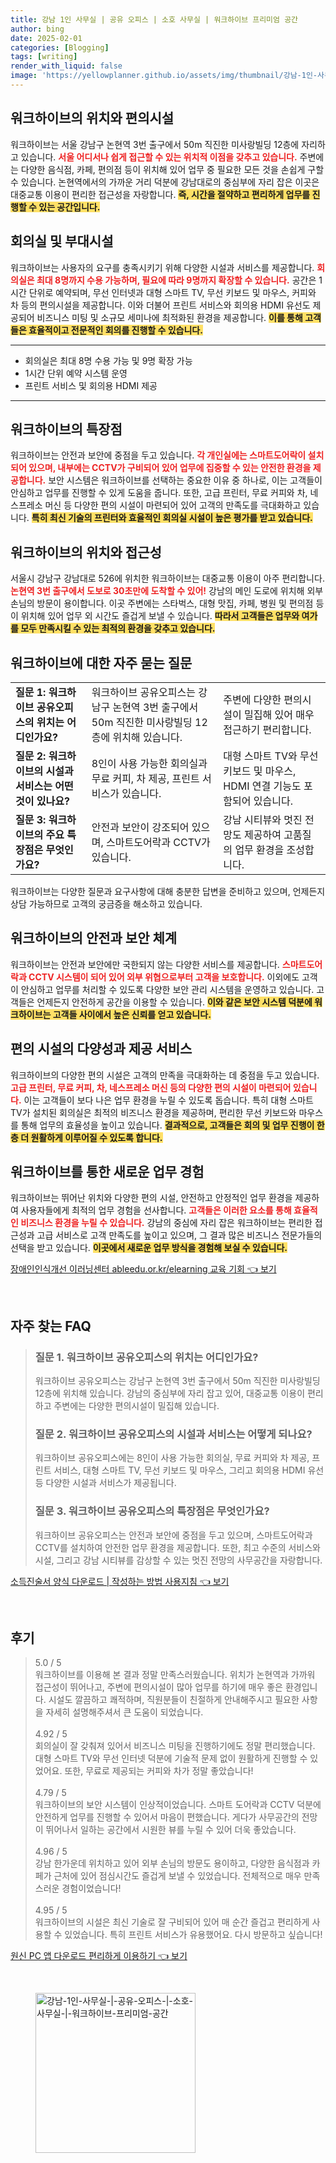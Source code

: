```yaml
---
title: 강남 1인 사무실 | 공유 오피스 | 소호 사무실 | 워크하이브 프리미엄 공간
author: bing
date: 2025-02-01
categories: [Blogging]
tags: [writing]
render_with_liquid: false
image: 'https://yellowplanner.github.io/assets/img/thumbnail/강남-1인-사무실-|-공유-오피스-|-소호-사무실-|-워크하이브-프리미엄-공간.webp'
---
```



<h2 id='위치와 편의시설'>워크하이브의 위치와 편의시설</h2>

<p>워크하이브는 서울 강남구 논현역 3번 출구에서 50m 직진한 미사랑빌딩 12층에 자리하고 있습니다. <b><span style="color: #ee2323;">서울 어디서나 쉽게 접근할 수 있는 위치적 이점을 갖추고 있습니다.</span></b> 주변에는 다양한 음식점, 카페, 편의점 등이 위치해 있어 업무 중 필요한 모든 것을 손쉽게 구할 수 있습니다. 논현역에서의 가까운 거리 덕분에 강남대로의 중심부에 자리 잡은 이곳은 대중교통 이용이 편리한 접근성을 자랑합니다. <b><span style="background-color: #ffe066;">즉, 시간을 절약하고 편리하게 업무를 진행할 수 있는 공간입니다.</span></b></p>

<h2 id='회의실과 부대시설'>회의실 및 부대시설</h2>

<p>워크하이브는 사용자의 요구를 충족시키기 위해 다양한 시설과 서비스를 제공합니다. <b><span style="color: #ee2323;">회의실은 최대 8명까지 수용 가능하며, 필요에 따라 9명까지 확장할 수 있습니다.</span></b> 공간은 1시간 단위로 예약되며, 무선 인터넷과 대형 스마트 TV, 무선 키보드 및 마우스, 커피와 차 등의 편의시설을 제공합니다. 이와 더불어 프린트 서비스와 회의용 HDMI 유선도 제공되어 비즈니스 미팅 및 소규모 세미나에 최적화된 환경을 제공합니다. <b><span style="background-color: #ffe066;">이를 통해 고객들은 효율적이고 전문적인 회의를 진행할 수 있습니다.</span></b></p>

<hr />

<ul>
    <li>회의실은 최대 8명 수용 가능 및 9명 확장 가능</li>
    <li>1시간 단위 예약 시스템 운영</li>
    <li>프린트 서비스 및 회의용 HDMI 제공</li>
</ul>

<hr />

<h2 id='워크하이브 특장점'>워크하이브의 특장점</h2>

<p>워크하이브는 안전과 보안에 중점을 두고 있습니다. <b><span style="color: #ee2323;">각 개인실에는 스마트도어락이 설치되어 있으며, 내부에는 CCTV가 구비되어 있어 업무에 집중할 수 있는 안전한 환경을 제공합니다.</span></b> 보안 시스템은 워크하이브를 선택하는 중요한 이유 중 하나로, 이는 고객들이 안심하고 업무를 진행할 수 있게 도움을 줍니다. 또한, 고급 프린터, 무료 커피와 차, 네스프레소 머신 등 다양한 편의 시설이 마련되어 있어 고객의 만족도를 극대화하고 있습니다. <b><span style="background-color: #ffe066;">특히 최신 기술의 프린터와 효율적인 회의실 시설이 높은 평가를 받고 있습니다.</span></b></p>

<h2 id='위치와 접근성'>워크하이브의 위치와 접근성</h2>

<p>서울시 강남구 강남대로 526에 위치한 워크하이브는 대중교통 이용이 아주 편리합니다. <b><span style="color: #ee2323;">논현역 3번 출구에서 도보로 30초만에 도착할 수 있어!</span></b> 강남의 메인 도로에 위치해 외부 손님의 방문이 용이합니다. 이곳 주변에는 스타벅스, 대형 맛집, 카페, 병원 및 편의점 등이 위치해 있어 업무 외 시간도 즐겁게 보낼 수 있습니다. <b><span style="background-color: #ffe066;">따라서 고객들은 업무와 여가를 모두 만족시킬 수 있는 최적의 환경을 갖추고 있습니다.</span></b></p>

<h2 id='자주 묻는 질문'>워크하이브에 대한 자주 묻는 질문</h2>

<table>
    <tr>
        <td><b>질문 1: 워크하이브 공유오피스의 위치는 어디인가요?</b></td>
        <td>워크하이브 공유오피스는 강남구 논현역 3번 출구에서 50m 직진한 미사랑빌딩 12층에 위치해 있습니다.</td>
        <td>주변에 다양한 편의시설이 밀집해 있어 매우 접근하기 편리합니다.</td>
    </tr>
    <tr>
        <td><b>질문 2: 워크하이브의 시설과 서비스는 어떤 것이 있나요?</b></td>
        <td>8인이 사용 가능한 회의실과 무료 커피, 차 제공, 프린트 서비스가 있습니다.</td>
        <td>대형 스마트 TV와 무선 키보드 및 마우스, HDMI 연결 기능도 포함되어 있습니다.</td>
    </tr>
    <tr>
        <td><b>질문 3: 워크하이브의 주요 특장점은 무엇인가요?</b></td>
        <td>안전과 보안이 강조되어 있으며, 스마트도어락과 CCTV가 있습니다.</td>
        <td>강남 시티뷰와 멋진 전망도 제공하여 고품질의 업무 환경을 조성합니다.</td>
    </tr>
</table>

<p>워크하이브는 다양한 질문과 요구사항에 대해 충분한 답변을 준비하고 있으며, 언제든지 상담 가능하므로 고객의 궁금증을 해소하고 있습니다.</p>

<h2 id='안전과 보안'>워크하이브의 안전과 보안 체계</h2>

<p>워크하이브는 안전과 보안에만 국한되지 않는 다양한 서비스를 제공합니다. <b><span style="color: #ee2323;">스마트도어락과 CCTV 시스템이 되어 있어 외부 위협으로부터 고객을 보호합니다.</span></b> 이외에도 고객이 안심하고 업무를 처리할 수 있도록 다양한 보안 관리 시스템을 운영하고 있습니다. 고객들은 언제든지 안전하게 공간을 이용할 수 있습니다. <b><span style="background-color: #ffe066;">이와 같은 보안 시스템 덕분에 워크하이브는 고객들 사이에서 높은 신뢰를 얻고 있습니다.</span></b></p>

<h2 id='편의 시설의 다양성'>편의 시설의 다양성과 제공 서비스</h2>

<p>워크하이브의 다양한 편의 시설은 고객의 만족을 극대화하는 데 중점을 두고 있습니다. <b><span style="color: #ee2323;">고급 프린터, 무료 커피, 차, 네스프레소 머신 등의 다양한 편의 시설이 마련되어 있습니다.</span></b> 이는 고객들이 보다 나은 업무 환경을 누릴 수 있도록 돕습니다. 특히 대형 스마트 TV가 설치된 회의실은 최적의 비즈니스 환경을 제공하며, 편리한 무선 키보드와 마우스를 통해 업무의 효율성을 높이고 있습니다. <b><span style="background-color: #ffe066;">결과적으로, 고객들은 회의 및 업무 진행이 한층 더 원활하게 이루어질 수 있도록 합니다.</span></b></p>

<h2 id='결론'>워크하이브를 통한 새로운 업무 경험</h2>

<p>워크하이브는 뛰어난 위치와 다양한 편의 시설, 안전하고 안정적인 업무 환경을 제공하여 사용자들에게 최적의 업무 경험을 선사합니다. <b><span style="color: #ee2323;">고객들은 이러한 요소를 통해 효율적인 비즈니스 환경을 누릴 수 있습니다.</span></b> 강남의 중심에 자리 잡은 워크하이브는 편리한 접근성과 고급 서비스로 고객 만족도를 높이고 있으며, 그 결과 많은 비즈니스 전문가들의 선택을 받고 있습니다. <b><span style="background-color: #ffe066;">이곳에서 새로운 업무 방식을 경험해 보실 수 있습니다.</span></b></p>


<p><a class="click-button" title="장애인인식개선 이러닝센터 ableedu.or.kr/elearning 교육 기회" href="https://yellowplanner.github.io/posts/%EC%9E%A5%EC%95%A0%EC%9D%B8%EC%9D%B8%EC%8B%9D%EA%B0%9C%EC%84%A0-%EC%9D%B4%EB%9F%AC%EB%8B%9D%EC%84%BC%ED%84%B0-ableedu.or.krelearning-%EA%B5%90%EC%9C%A1-%EA%B8%B0%ED%9A%8C/" rel="dofollow">장애인인식개선 이러닝센터 ableedu.or.kr/elearning 교육 기회 👈 보기</a></p><br>
<h2 id='자주_찾는_FAQ'>자주 찾는 FAQ</h2>
<div itemscope="" itemtype="https://schema.org/FAQPage"> 
<blockquote> 
<div itemscope="" itemprop="mainEntity" itemtype="https://schema.org/Question"> 
<h3 itemprop="name">질문 1. 워크하이브 공유오피스의 위치는 어디인가요?</h3> 
<div itemscope="" itemprop="acceptedAnswer" itemtype="https://schema.org/Answer"> 
<span itemprop="text"> 
<p>워크하이브 공유오피스는 강남구 논현역 3번 출구에서 50m 직진한 미사랑빌딩 12층에 위치해 있습니다. 강남의 중심부에 자리 잡고 있어, 대중교통 이용이 편리하고 주변에는 다양한 편의시설이 밀집해 있습니다.</p> 
</span> 
</div> 
</div> 
<div itemscope="" itemprop="mainEntity" itemtype="https://schema.org/Question"> 
<h3 itemprop="name">질문 2. 워크하이브 공유오피스의 시설과 서비스는 어떻게 되나요?</h3> 
<div itemscope="" itemprop="acceptedAnswer" itemtype="https://schema.org/Answer"> 
<span itemprop="text"> 
<p>워크하이브 공유오피스에는 8인이 사용 가능한 회의실, 무료 커피와 차 제공, 프린트 서비스, 대형 스마트 TV, 무선 키보드 및 마우스, 그리고 회의용 HDMI 유선 등 다양한 시설과 서비스가 제공됩니다.</p> 
</span> 
</div> 
</div> 
<div itemscope="" itemprop="mainEntity" itemtype="https://schema.org/Question"> 
<h3 itemprop="name">질문 3. 워크하이브 공유오피스의 특장점은 무엇인가요?</h3> 
<div itemscope="" itemprop="acceptedAnswer" itemtype="https://schema.org/Answer"> 
<span itemprop="text"> 
<p>워크하이브 공유오피스는 안전과 보안에 중점을 두고 있으며, 스마트도어락과 CCTV를 설치하여 안전한 업무 환경을 제공합니다. 또한, 최고 수준의 서비스와 시설, 그리고 강남 시티뷰를 감상할 수 있는 멋진 전망의 사무공간을 자랑합니다.</p> 
</span> 
</div> 
</div> 
</blockquote> 
</div>
<p><a class="click-button" title="소득진술서 양식 다운로드 | 작성하는 방법 사용지침" href="https://yellowplanner.github.io/posts/%EC%86%8C%EB%93%9D%EC%A7%84%EC%88%A0%EC%84%9C-%EC%96%91%EC%8B%9D-%EB%8B%A4%EC%9A%B4%EB%A1%9C%EB%93%9C-%EC%9E%91%EC%84%B1%ED%95%98%EB%8A%94-%EB%B0%A9%EB%B2%95-%EC%82%AC%EC%9A%A9%EC%A7%80%EC%B9%A8/" rel="dofollow">소득진술서 양식 다운로드 | 작성하는 방법 사용지침 👈 보기</a></p><br>
<h2 id='후기'>후기</h2>
<div itemscope itemtype="https://schema.org/Product">
  <blockquote>
  <div itemprop="review" itemscope itemtype="https://schema.org/Review">
      <div itemprop="reviewRating" itemscope itemtype="https://schema.org/Rating"> <span itemprop="ratingValue">5.0</span> / <span itemprop="bestRating">5</span> </div>
      <span itemprop="reviewBody">워크하이브를 이용해 본 결과 정말 만족스러웠습니다. 위치가 논현역과 가까워 접근성이 뛰어나고, 주변에 편의시설이 많아 업무를 하기에 매우 좋은 환경입니다. 시설도 깔끔하고 쾌적하며, 직원분들이 친절하게 안내해주시고 필요한 사항을 자세히 설명해주셔서 큰 도움이 되었습니다.</span>
  </div>
  <br>
  <div itemprop="review" itemscope itemtype="https://schema.org/Review">
      <div itemprop="reviewRating" itemscope itemtype="https://schema.org/Rating"> <span itemprop="ratingValue">4.92</span> / <span itemprop="bestRating">5</span> </div>
      <span itemprop="reviewBody">회의실이 잘 갖춰져 있어서 비즈니스 미팅을 진행하기에도 정말 편리했습니다. 대형 스마트 TV와 무선 인터넷 덕분에 기술적 문제 없이 원활하게 진행할 수 있었어요. 또한, 무료로 제공되는 커피와 차가 정말 좋았습니다!</span>
  </div>
  <br>
  <div itemprop="review" itemscope itemtype="https://schema.org/Review">
      <div itemprop="reviewRating" itemscope itemtype="https://schema.org/Rating"> <span itemprop="ratingValue">4.79</span> / <span itemprop="bestRating">5</span> </div>
      <span itemprop="reviewBody">워크하이브의 보안 시스템이 인상적이었습니다. 스마트 도어락과 CCTV 덕분에 안전하게 업무를 진행할 수 있어서 마음이 편했습니다. 게다가 사무공간의 전망이 뛰어나서 일하는 공간에서 시원한 뷰를 누릴 수 있어 더욱 좋았습니다.</span>
  </div>
  <br>
  <div itemprop="review" itemscope itemtype="https://schema.org/Review">
      <div itemprop="reviewRating" itemscope itemtype="https://schema.org/Rating"> <span itemprop="ratingValue">4.96</span> / <span itemprop="bestRating">5</span> </div>
      <span itemprop="reviewBody">강남 한가운데 위치하고 있어 외부 손님의 방문도 용이하고, 다양한 음식점과 카페가 근처에 있어 점심시간도 즐겁게 보낼 수 있었습니다. 전체적으로 매우 만족스러운 경험이었습니다!</span>
  </div>
  <br>
  <div itemprop="review" itemscope itemtype="https://schema.org/Review">
      <div itemprop="reviewRating" itemscope itemtype="https://schema.org/Rating"> <span itemprop="ratingValue">4.95</span> / <span itemprop="bestRating">5</span> </div>
      <span itemprop="reviewBody">워크하이브의 시설은 최신 기술로 잘 구비되어 있어 매 순간 즐겁고 편리하게 사용할 수 있었습니다. 특히 프린트 서비스가 유용했어요. 다시 방문하고 싶습니다!</span>
  </div>
  </blockquote>
</div>
<p><a class="click-button" title="원신 PC 앱 다운로드 편리하게 이용하기" href="https://yellowplanner.github.io/posts/%EC%9B%90%EC%8B%A0-PC-%EC%95%B1-%EB%8B%A4%EC%9A%B4%EB%A1%9C%EB%93%9C-%ED%8E%B8%EB%A6%AC%ED%95%98%EA%B2%8C-%EC%9D%B4%EC%9A%A9%ED%95%98%EA%B8%B0/" rel="dofollow">원신 PC 앱 다운로드 편리하게 이용하기 👈 보기</a></p><br>
<figure class="image"><img src="https://yellowplanner.github.io/assets/img/thumbnail/강남-1인-사무실-|-공유-오피스-|-소호-사무실-|-워크하이브-프리미엄-공간.webp" alt="강남-1인-사무실-|-공유-오피스-|-소호-사무실-|-워크하이브-프리미엄-공간" width="256" height="256"></figure>